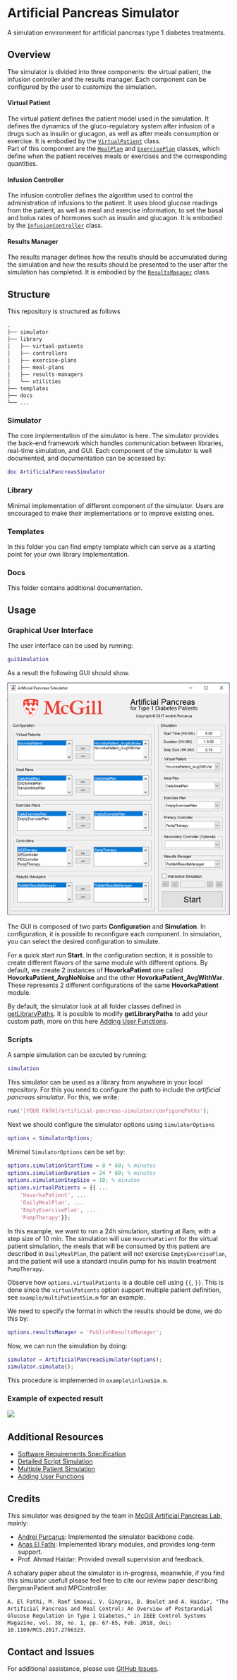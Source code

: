 # Artificial Pancreas Simulator

A simulation environment for artificial pancreas type 1 diabetes treatments.

## Overview

The simulator is divided into three components: the virtual patient, the infusion controller and the results manager. Each component can be configured by the user to customize the simulation.

#### Virtual Patient

The virtual patient defines the patient model used in the simulation. It defines the dynamics of the gluco-regulatory system after infusion of a drugs such as insulin or glucagon, as well as after meals consumption or exercise. It is embodied by the [`VirtualPatient`](https://github.com/McGillDiabetesLab/artificial-pancreas-simulator/blob/master/simulator/%40VirtualPatient/VirtualPatient.m) class.   
Part of this component are the [`MealPlan`](https://github.com/McGillDiabetesLab/artificial-pancreas-simulator/blob/master/simulator/%40MealPlan/MealPlan.m) and [`ExercisePlan`](https://github.com/McGillDiabetesLab/artificial-pancreas-simulator/blob/master/simulator/%40ExercisePlan/ExercisePlan.m) classes, which define when the patient receives meals or exercises and the corresponding quantities.

#### Infusion Controller

The infusion controller defines the algorithm used to control the administration of infusions to the patient. It uses blood glucose readings from the patient, as well as meal and exercise information, to set the basal and bolus rates of hormones such as insulin and glucagon. It is embodied by the [`InfusionController`](https://github.com/McGillDiabetesLab/artificial-pancreas-simulator/blob/master/simulator/%40InfusionController/InfusionController.m) class.

#### Results Manager

The results manager defines how the results should be accumulated during the simulation and how the results should be presented to the user after the simulation has completed. It is embodied by the [`ResultsManager`](https://github.com/McGillDiabetesLab/artificial-pancreas-simulator/blob/master/simulator/%40ResultsManager/ResultsManager.m) class.

## Structure

This repository is structured as follows

    .
    ├── simulator
    ├── library
    │   ├── virtual-patients
    │   ├── controllers
    │   ├── exercise-plans
    │   ├── meal-plans
    │   ├── results-managers
    │   └── utilities
    ├── templates
    ├── docs
    └── ...
### Simulator

The core implementation of the simulator is here. The simulator provides the back-end framework which handles communication between libraries, real-time simulation, and GUI. Each component of the simulator is well documented, and documentation can be accessed by:

```Matlab
doc ArtificialPancreasSimulator
```

### Library

Minimal implementation of different component of the simulator. Users are encouraged to make their implementations or to improve existing ones.

### Templates

In this folder you can find empty template which can serve as a starting point for your own library implementation.

### Docs

This folder contains additional documentation.

## Usage

### Graphical User Interface

The user interface can be used by running:

```Matlab
guiSimulation
```

As a result the following GUI should show.

![](docs/GUIPic.png)

The GUI is composed of two parts **Configuration** and **Simulation**. In configuration, it is possible to reconfigure each component. In simulation, you can select the desired configuration to simulate.

For a quick start run **Start**. In the configuration section, it is possible to create different flavors of the same module with different options. By default, we create 2 instances of **HovorkaPatient** one called **HovorkaPatient_AvgNoNoise** and the other **HovorkaPatient_AvgWithVar**. These represents 2 different configurations of the same **HovorkaPatient** module.

By default, the simulator look at all folder classes defined in [getLibraryPaths](https://github.com/McGillDiabetesLab/artificial-pancreas-simulator/blob/master/getLibraryPaths.m). It is possible to modify **getLibraryPaths** to add your custom path, more on this here [Adding User Functions](docs/Adding-User-Functions.md).

### Scripts

A sample simulation can be excuted by running:

```Matlab
simulation
```

This simulator can be used as a library from anywhere in your local repository. For this you need to configure the path to include the _artificial pancreas simulator_. For this, we write:
```Matlab
run('[YOUR PATH]/artificial-pancreas-simulator/configurePaths');
```

Next we should configure the simulator options using `SimulatorOptions`

```Matlab
options = SimulatorOptions;
```

Minimal `SimulatorOptions` can be set by: 

```Matlab
options.simulationStartTime = 8 * 60; % minutes
options.simulationDuration = 24 * 60; % minutes
options.simulationStepSize = 10; % minutes
options.virtualPatients = {{ ...
    'HovorkaPatient', ...
    'DailyMealPlan', ...
    'EmptyExercisePlan', ...
    'PumpTherapy'}};
```

In this example, we want to run a 24h simulation, starting at 8am, with a step size of 10 min. The simulation will use `HovorkaPatient` for the virtual patient simulation, the meals that will be consumed by this patient are described in `DailyMealPlan`, the patient will not exercise `EmptyExercisePlan`, and the patient will use a standard insulin pump for his insulin treatment `PumpTherapy`.

Observe how `options.virtualPatients` is a double cell using `{{`, `}}`. This is done since the `virtualPatients` option support multiple patient definition, see `example/multiPatientSim.m` for an example.

We need to specify the format in which the results should be done, we do this by:

```Matlab
options.resultsManager = 'PublishResultsManager';
```

Now, we can run the simulation by doing:

```Matlab
simulator = ArtificialPancreasSimulator(options);
simulator.simulate();
```

This procedure is implemented in `example\inlineSim.m`.

### Example of expected result

![](docs/inlineSim.png)

## Additional Resources

- [Software Requirements Specification](docs/Software-Requirements-Specification.md)
- [Detailed Script Simulation](docs/Detailed-Script-Simulation.md)
- [Multiple Patient Simulation](docs/Multiple-Patient-Simulation.md)
- [Adding User Functions](docs/Adding-User-Functions.md)

## Credits

This simulator was designed by the team in [McGill Artificial Pancreas Lab](https://www.mcgill.ca/haidar/), mainly:
- [Andrei Purcarus](https://github.com/Gripnook): Implemented the simulator backbone code.
- [Anas El Fathi](https://github.com/anaselfathi): Implemented library modules, and provides long-term support.
- Prof. Ahmad Haidar: Provided overall supervision and feedback.

A schalary paper about the simulator is in-progress, meanwhile, if you find this simulator usefull please feel free to cite our review paper describing BergmanPatient and MPController.

```
A. El Fathi, M. Raef Smaoui, V. Gingras, B. Boulet and A. Haidar, "The Artificial Pancreas and Meal Control: An Overview of Postprandial Glucose Regulation in Type 1 Diabetes," in IEEE Control Systems Magazine, vol. 38, no. 1, pp. 67-85, Feb. 2018, doi: 10.1109/MCS.2017.2766323.
```

## Contact and Issues

For additional assistance, please use [GitHub Issues](https://github.com/McGillDiabetesLab/artificial-pancreas-simulator/issues).
